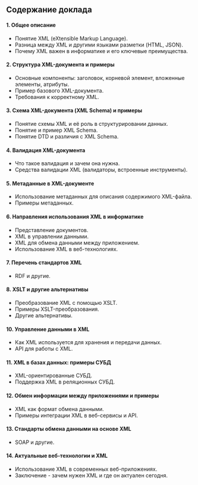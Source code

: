 ## **Содержание доклада** 

#### 1. Общее описание 

- Понятие XML (eXtensible Markup Language).
- Разница между XML и другими языками разметки (HTML, JSON).
- Почему XML важен в информатике и его ключевые преимущества.

#### 2. Структура XML-документа и примеры 

- Основные компоненты: заголовок, корневой элемент, вложенные элементы, атрибуты.
- Пример базового XML-документа.
- Требования к корректному XML.

#### 3. Схема XML-документа (XML Schema) и примеры

- Понятие схемы XML и её роль в структурировании данных.
- Понятие и пример XML Schema.
- Понятие DTD и различия с XML Schema.

#### 4. Валидация XML-документа

- Что такое валидация и зачем она нужна.
- Средства валидации XML (валидаторы, встроенные инструменты).

#### 5. Метаданные в XML-документе 

- Использование метаданных для описания содержимого XML-файла.
- Примеры метаданных.

#### 6. Направления использования XML в информатике 

- Представление документов.
- XML в управлении данными.
- XML для обмена данными между приложением.
- Использование XML в веб-технологиях.

#### 7. Перечень стандартов XML 

- RDF и другие.

#### 8. XSLT и другие альтернативы 

- Преобразование XML с помощью XSLT.
- Примеры XSLT-преобразования.
- Другие альтернативы.

#### 10. Управление данными в XML 

- Как XML используется для хранения и передачи данных.
- API для работы с XML.

#### 11. XML в базах данных: примеры СУБД

- XML-ориентированные СУБД.
- Поддержка XML в реляционных СУБД.

#### 12. Обмен информации между приложениями и примеры

- XML как формат обмена данными.
- Примеры интеграции XML в веб-сервисы и API.

#### 13. Стандарты обмена данными на основе XML

- SOAP и другие.

#### 14. Актуальные веб-технологии и XML

- Использование XML в современных веб-приложениях.
- Заключение - зачем нужен XML и где он актуален сегодня.
